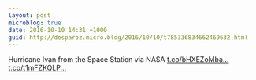 ```yaml
---
layout: post
microblog: true
date: 2016-10-10 14:31 +1000
guid: http://desparoz.micro.blog/2016/10/10/t785336834662469632.html
---
```

Hurricane Ivan from the Space Station   via NASA [t.co/bHXEZoMba...](https://t.co/bHXEZoMba7) [t.co/t1mFZKQLP...](https://t.co/t1mFZKQLPE)
